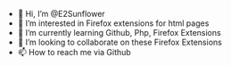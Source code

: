 - 👋 Hi, I’m @E2Sunflower
- 👀 I’m interested in Firefox extensions for html pages
- 🌱 I’m currently learning Github, Php, Firefox Extensions
- 💞️ I’m looking to collaborate on these Firefox Extensions
- 📫 How to reach me via Github

<!---
E2Sunflower/E2Sunflower is a ✨ special ✨ repository because its `README.md` (this file) appears on your GitHub profile.
You can click the Preview link to take a look at your changes.
--->
